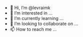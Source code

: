 - 👋 Hi, I’m @levraimk
- 👀 I’m interested in ...
- 🌱 I’m currently learning ...
- 💞️ I’m looking to collaborate on ...
- 📫 How to reach me ...

<!---
levraimk/levraimk is a ✨ special ✨ repository because its `README.md` (this file) appears on your GitHub profile.
You can click the Preview link to take a look at your changes.
--->

